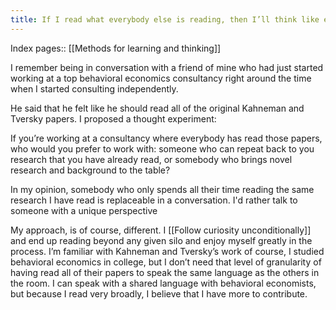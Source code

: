 ```yaml
---
title: If I read what everybody else is reading, then I’ll think like everybody else
---
```

Index pages:: [[Methods for learning and thinking]]

I remember being in conversation with a friend of mine who had just started working at a top behavioral economics consultancy right around the time when I started consulting independently.

He said that he felt like he should read all of the original Kahneman and Tversky papers. I proposed a thought experiment:

If you’re working at a consultancy where everybody has read those papers, who would you prefer to work with: someone who can repeat back to you research that you have already read, or somebody who brings novel research and background to the table?

In my opinion, somebody who only spends all their time reading the same research I have read is replaceable in a conversation. I'd rather talk to someone with a unique perspective

My approach, is of course, different. I [[Follow curiosity unconditionally]] and end up reading beyond any given silo and enjoy myself greatly in the process. I’m familiar with Kahneman and Tversky’s work of course, I studied behavioral economics in college, but I don’t need that level of granularity of having read all of their papers to speak the same language as the others in the room. I can speak with a shared language with behavioral economists, but because I read very broadly, I believe that I have more to contribute.
